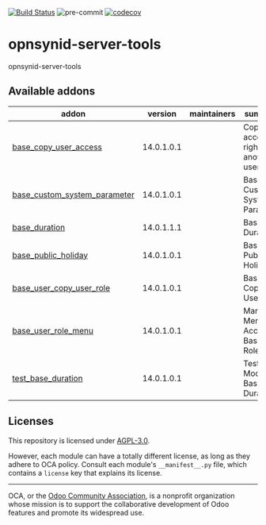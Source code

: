 [![Build Status](https://travis-ci.com/open-synergy/opnsynid-server-tools.svg?branch=14.0)](https://travis-ci.com/open-synergy/opnsynid-server-tools)
![pre-commit](https://github.com/open-synergy/opnsynid-server-tools/actions/workflows/pre-commit.yml/badge.svg)
[![codecov](https://codecov.io/gh/open-synergy/opnsynid-server-tools/branch/14.0/graph/badge.svg)](https://codecov.io/gh/open-synergy/opnsynid-server-tools)

<!-- /!\ do not modify above this line -->

# opnsynid-server-tools

opnsynid-server-tools

<!-- /!\ do not modify below this line -->

<!-- prettier-ignore-start -->

[//]: # (addons)

Available addons
----------------
addon | version | maintainers | summary
--- | --- | --- | ---
[base_copy_user_access](base_copy_user_access/) | 14.0.1.0.1 |  | Copy access right from another user
[base_custom_system_parameter](base_custom_system_parameter/) | 14.0.1.0.1 |  | Base Custom System Parameter
[base_duration](base_duration/) | 14.0.1.1.1 |  | Base Duration
[base_public_holiday](base_public_holiday/) | 14.0.1.0.1 |  | Base Public Holiday
[base_user_copy_user_role](base_user_copy_user_role/) | 14.0.1.0.1 |  | Base Copy User Role
[base_user_role_menu](base_user_role_menu/) | 14.0.1.0.1 |  | Manage Menu Access Based on Roles
[test_base_duration](test_base_duration/) | 14.0.1.0.1 |  | Test Module - Base Duration

[//]: # (end addons)

<!-- prettier-ignore-end -->

## Licenses

This repository is licensed under [AGPL-3.0](LICENSE).

However, each module can have a totally different license, as long as they adhere to OCA
policy. Consult each module's `__manifest__.py` file, which contains a `license` key
that explains its license.

----

OCA, or the [Odoo Community Association](http://odoo-community.org/), is a nonprofit
organization whose mission is to support the collaborative development of Odoo features
and promote its widespread use.
